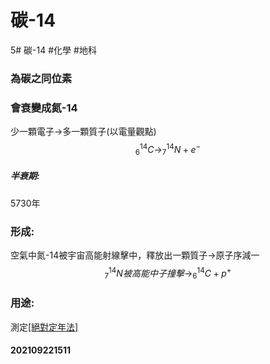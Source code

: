 # 碳-14
5# 碳-14
#化學 #地科 

### 為碳之同位素
### 會衰變成氮-14
少一顆電子->多一顆質子(以電量觀點)
$$^{14}_6C\rightarrow ^{14}_7N+e^-$$
##### 半衰期:
5730年
###  形成:
空氣中氮-14被宇宙高能射線擊中，釋放出一顆質子->原子序減一
$$^{14}_7N被高能中子撞擊\rightarrow ^{14}_6C+p^+$$
### 用途:
測定[[絕對定年法]](50000年內)

#### 202109221511